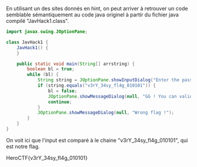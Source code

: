 En utilisant un des sites donnés en hint, on peut arriver à retrouver un code semblable sémantiquement au code java originel à partir du fichier java compilé "JavHack1.class".

```java
import javax.swing.JOptionPane;

class JavHack1 {
    JavHack1() {
    }

    public static void main(String[] arrstring) {
        boolean bl = true;
        while (bl) {
            String string = JOptionPane.showInputDialog("Enter the password :");
            if (string.equals("v3rY_34sy_fl4g_010101")) {
                bl = false;
                JOptionPane.showMessageDialog(null, "GG ! You can validate the challenge with this password");
                continue;
            }
            JOptionPane.showMessageDialog(null, "Wrong flag !");
        }
    }
}
```
On voit ici que l'input est comparé à le chaine "v3rY_34sy_fl4g_010101", qui est notre flag.

HeroCTF{v3rY_34sy_fl4g_010101}
